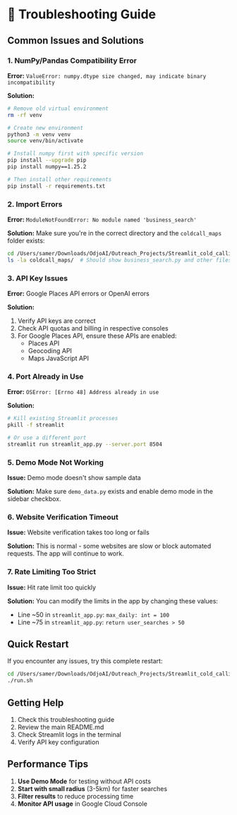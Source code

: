 # 🔧 Troubleshooting Guide

## Common Issues and Solutions

### 1. NumPy/Pandas Compatibility Error

**Error:** `ValueError: numpy.dtype size changed, may indicate binary incompatibility`

**Solution:**
```bash
# Remove old virtual environment
rm -rf venv

# Create new environment
python3 -m venv venv
source venv/bin/activate

# Install numpy first with specific version
pip install --upgrade pip
pip install numpy==1.25.2

# Then install other requirements
pip install -r requirements.txt
```

### 2. Import Errors

**Error:** `ModuleNotFoundError: No module named 'business_search'`

**Solution:**
Make sure you're in the correct directory and the `coldcall_maps` folder exists:
```bash
cd /Users/samer/Downloads/OdjoAI/Outreach_Projects/Streamlit_cold_calling
ls -la coldcall_maps/  # Should show business_search.py and other files
```

### 3. API Key Issues

**Error:** Google Places API errors or OpenAI errors

**Solution:**
1. Verify API keys are correct
2. Check API quotas and billing in respective consoles
3. For Google Places API, ensure these APIs are enabled:
   - Places API
   - Geocoding API
   - Maps JavaScript API

### 4. Port Already in Use

**Error:** `OSError: [Errno 48] Address already in use`

**Solution:**
```bash
# Kill existing Streamlit processes
pkill -f streamlit

# Or use a different port
streamlit run streamlit_app.py --server.port 8504
```

### 5. Demo Mode Not Working

**Issue:** Demo mode doesn't show sample data

**Solution:**
Make sure `demo_data.py` exists and enable demo mode in the sidebar checkbox.

### 6. Website Verification Timeout

**Issue:** Website verification takes too long or fails

**Solution:**
This is normal - some websites are slow or block automated requests. The app will continue to work.

### 7. Rate Limiting Too Strict

**Issue:** Hit rate limit too quickly

**Solution:**
You can modify the limits in the app by changing these values:
- Line ~50 in `streamlit_app.py`: `max_daily: int = 100`
- Line ~75 in `streamlit_app.py`: `return user_searches > 50`

## Quick Restart

If you encounter any issues, try this complete restart:
```bash
cd /Users/samer/Downloads/OdjoAI/Outreach_Projects/Streamlit_cold_calling
./run.sh
```

## Getting Help

1. Check this troubleshooting guide
2. Review the main README.md
3. Check Streamlit logs in the terminal
4. Verify API key configuration

## Performance Tips

1. **Use Demo Mode** for testing without API costs
2. **Start with small radius** (3-5km) for faster searches
3. **Filter results** to reduce processing time
4. **Monitor API usage** in Google Cloud Console 